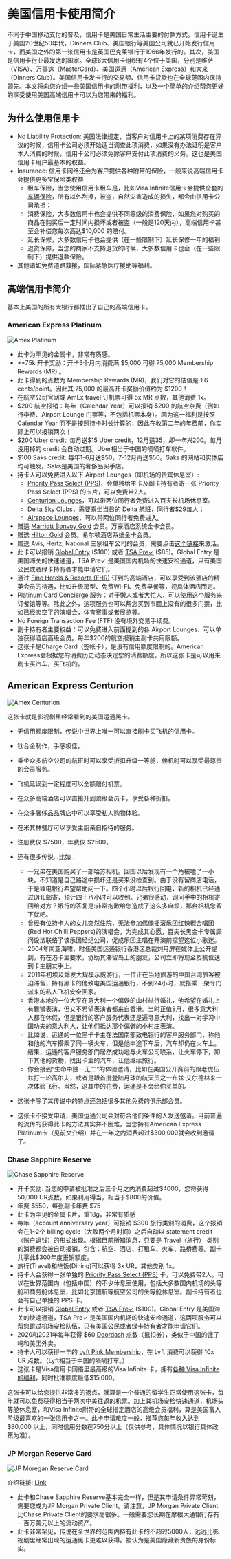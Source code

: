 # 美国信用卡使用简介

不同于中国移动支付的普及，信用卡是美国日常生活主要的付款方式。信用卡诞生于美国20世纪50年代，Dinners Club、美国银行等美国公司就已开始发行信用卡，而美国之外的第一张信用卡是英国巴克莱银行于1966年发行的。其次，美国是信用卡行业最发达的国家。全球6大信用卡组织有4个位于美国，分别是维萨（VISA）、万事达（MasterCard）、美国运通（American Express）和大来（Dinners Club）。美国信用卡发卡行的交易额、信用卡贷款也在全球范围内保持领先。本文将向您介绍一些美国信用卡的附带福利，以及一个简单的介绍帮您更好的享受使用美国高端信用卡可以为您带来的福利。

## 为什么使用信用卡

- No Liability Protection: 美国法律规定，当客户对信用卡上的某项消费存在异议的时候，信用卡公司必须开始适当调查此项消费，如果没有办法证明是客户本人消费的时候，信用卡公司必须免除客户支付此项消费的义务。这也是美国信用卡用户最基本的权益。
- Insurance: 信用卡网络还会为客户提供各种附带的保险，一般来说高端信用卡会提供更多宝保险类权益
	- 租车保险，当您使用信用卡租车是，比如Visa Infinite信用卡会提供全套的[车辆保险](https://visa-infinite.com/bq/benefits/auto-rental-insurance_23)，所有以外刮擦，被盗，自然灾害造成的损失，都会由信用卡公司承担；
	- 消费保险，大多数信用卡也会提供不同等级的消费保险，如果您对购买的商品在购买后一定时间内损坏或者被盗（一般是120天内），高端信用卡甚至会补偿您每次高达$10,000 的赔付。
	- 延长保修，大多数信用卡也会提供（在一些限制下）延长保修一年的福利
	- 退货保障，当您的商家不支持退货的时候，大多数信用卡也会（在一些限制下）提供退款保险。
- 其他诸如免费道路救援，国际紧急医疗援助等福利。




## 高端信用卡简介

基本上美国的所有大银行都推出了自己的高端信用卡。

### American Express Platinum 

![Amex Platinum](https://i0.wp.com/thepointsguy.com/wp-content/uploads/2017/03/IMG_7190.jpg?fit=2000%2C1333px&ssl=1)

- 此卡为罕见的金属卡，非常有质感。
- **75k 开卡奖励：开卡3个月内消费满 $5,000 可得 75,000 Membership Rewards (MR) 。
- 此卡得到的点数为 Membership Rewards (MR)，我们对它的估值是 1.6 cents/point。因此其 75,000 的最高开卡奖励价值约为 $1200！
- 在航空公司官网或 AmEx travel 订机票可得 5x MR 点数，其他消费 1x。
- \$200 航空报销：每年（Calendar Year）可以报销 ​\$200 的航空杂费（例如行李费、Airport Lounge 门票等，不包括机票本身）。因为这一福利是按照 Calendar Year 而不是按照持卡时长计算的，因此在收第二年的年费前，你实际上可以报销两次！
- \$200 Uber credit: 每月送\$15 Uber credit，12月送$35，即一年共$200。每月没用掉的 credit 会自动过期。Uber相当于中国的嘀嘀打车软件。
- \$100 Saks credit: 每年1-6月送​\$50，7-12月再送\$50。Saks 的网站和实体店均可触发。Saks是美国的奢侈品买手店。
- 持卡人可以免费进入以下 Airport Lounges（即机场的贵宾休息室）:
    - [Priority Pass Select (PPS)](https://www.prioritypass.com/en/select)，会单独给主卡及副卡持有者寄一张 Priority Pass Select (PPS) 的卡片，可以免费带2人。
    - [Centurion Lounges](http://thecenturionlounge.com/)，可以带两位同行者免费进入百夫长机场休息室。
    - [Delta Sky Clubs](https://www.delta.com/skyclub/skyclub.action)，需要乘坐当日的 Delta 航班，同行者$29每人；
    - [Airspace Lounges](http://www.airspacelounge.com/)，可以带两位同行者免费进入。
- 赠送 [Marriott Bonvoy Gold](https://www.marriott.com/loyalty/member-benefits.mi) 会员。万豪酒店系统金卡会员。
- 赠送 [Hilton Gold](https://hiltonhonors3.hilton.com/en/explore/benefits/index.html) 会员。希尔顿酒店系统金卡会员。
- 赠送 Avis, Hertz, National 三家租车公司的会员，需要点击[这个链接](https://global.americanexpress.com/card-benefits/detail/car-rental-privileges)来激活。
- 此卡可以报销 [Global Entry](https://www.cbp.gov/travel/trusted-traveler-programs/global-entry) (\$100) 或者 [TSA Pre✓](https://www.tsa.gov/tsa-precheck) (\$85)。Global Entry 是美国海关的快速通道，TSA Pre✓ 是美国国内机场的快速安检通道，只有美国公民或者绿卡持有者才能申请它们。
- 通过 [Fine Hotels & Resorts (FHR)](https://www.americanexpressfhr.com/featured_hotel_searches/new) 订到的高端酒店，可以享受到该酒店的精英会员的待遇，比如升级房型、免费Wi-Fi、免费早餐等，视具体酒店而定。
- [Platinum Card Concierge](https://www.americanexpress.com/us/credit-cards/benefits/detail/platinum-card-concierge/platinum) 服务：对于懒人或者大忙人，可以使用这个服务来订餐馆等等。除此之外，这项服务也可以帮您买到市面上没有的很多门票，比如已经卖空了的演唱会，体育赛事或者展览等。
- No Foreign Transaction Fee (FTF) 没有境外交易手续费。
- 副卡持有者主要权益：可以免费进入前面提到的各 Airport Lounges、可以单独获得酒店高级会员。每年$200的航空报销主副卡共用限额。
- 这张卡是Charge Card（签帐卡），是没有信用额度限制的。American Express会根据您的消费历史动态决定您的消费额度。所以这张卡是可以用来刷卡买汽车，买飞机的。



## American Express Centurion

![Amex Centurion](https://www.investopedia.com/thmb/S9BBvW-rcrSst7_yUpPflAwK85M=/1600x1200/filters:fill(auto,1)/2273200482_39647d9263_h-2404809d75ec4753b4f807a6d114f9e6.jpg)

这张卡就是影视剧里经常看到的美国运通黑卡。

- 无信用额度限制，传说中世界上唯一可以直接刷卡买飞机的信用卡。
- 钛合金制作，手感极佳。
- 乘坐众多航空公司的航班时可以享受折扣升级一等舱，候机时可以享受最尊贵的会员服务。
- 飞机延误到一定程度可以全额赔付机票。
- 在众多高端酒店可以直接升到顶级会员卡，享受各种折扣。
- 在众多奢侈品品牌店中可以享受私人购物体验。
- 在米其林餐厅可以享受主厨亲自招待的服务。
- 注册费仅 $7500，年费仅 $2500。
- 还有很多传说…比如：
    - 一兄弟在美国购买了一部哈苏相机。回国以后发现有一个角被嗑了一小块。不知道是自己路途中损坏还是买来没检查到。由于没有留商店电话，于是致电银行希望帮助问一下。四个小时以后银行回电，新的相机已经通过DHL邮寄，预计四十八小时可以收到。兄弟很感动，询问手中的相机寄回给对方？银行的答复是:非常抱歉给您造成了这么多麻烦，那台相机您留下就吧。
    - 曾经有位持卡人的女儿突然住院，无法参加偶像摇滚乐团红辣椒合唱团(Red Hot Chilli Peppers)的演唱会，为完成其心愿，百夫长黑金卡专属顾问设法联络了该乐团经纪公司，促成乐团主唱在开演前探望这位小歌迷。
    - 2004年南亚海啸，时任美国运通银行香港区总裁刘月屏在媒体上公开提到，有在港卡主要求，协助其滞留岛上的朋友，公司立即将现金及机位送到卡主朋友手上。
    - 2011年初埃及爆发大规模示威游行，一位正在当地旅游的中国台湾旅客被迫滞留，持有黑卡的他致电美国运通银行，不到24小时，就搭乘一架专门派来的私人飞机安全回家。
    - 香港本地的一位大亨在意大利一个偏僻的山村举行婚礼，他希望在婚礼上有舞狮表演，但又不希望表演者都来自香港。当时正值8月，很多意大利人都在休假，但是银行的客户服务代表还是遍寻意大利，找出一对学习中国功夫的意大利人，让他们抵达那个偏僻的小村庄表演。
    - 比如说，运通的一位黑卡卡主在法国南部致电银行的客户服务部门，称他和他的汽车搭乘了同一辆火车，但是他中途下车后，汽车却仍在火车上。结果，运通的客户服务部门居然成功地与火车公司联系，让火车停下，卸下其他的货物，找出卡主的汽车，让他继续旅行。
    - 你会接到“生命中独一无二”的体验邀请，比如在美国公开赛前的跟老虎伍兹打一轮高尔夫，或者是跟首批登陆月球的航天员之一布兹·艾尔德林来一次体验飞行。当然，这其中的花费，运通是不会给你买单的。

- 这张卡除了其传说中的特点还包括很多其他免费的俱乐部会员。
- 这张卡不接受申请，美国运通公司会对符合他们条件的人发送邀请。目前普遍的流传的获得此卡的方法其实并不困难，当您持有American Express Platinum卡（见前文介绍）并在一年之内消费超过\$300,000就会收到邀请了。



### Chase Sapphire Reserve 

![Chase Sapphire Reserve](https://frequentmiler.boardingarea.com/wp-content/uploads/2017/08/Sapphire-Reserve-Greg-e1574007181646.jpg)

- 开卡奖励: 当您的申请被批准之后三个月之内消费超过\$4000，您将获得50,000 UR点数，如果利用得当，相当于\$800的价值。
- 年费 \$550，每张副卡年费 \$75
- 此卡为罕见的金属卡片，重18g，非常有质感
- 每年（account anniversary year）可报销 \$300 旅行类别的消费，这个报销会在1~2个 billing cycle（大致两个月时间）之后自动以 statement credit （账户返钱）的形式出现。根据目前所知消息，只要是 Travel（旅行） 类别的消费都会被自动报销，包含：航空、酒店、打租车、火车、路桥费等。副卡共享此\$300年度报销额度。
- 旅行(Travel)和吃饭(Dining)可以获得 3x UR，其他类别 1x。
- 持卡人会获得一张单独的 [Priority Pass Select (PPS)](https://www.prioritypass.com/en/select) 卡，可以免费带2人。可以在世界范围内（包括中国）的不少休息室使用，包括大多数国内机场的头等舱和商务舱休息室，比如北京国航等航空公司的头等舱休息室。副卡持有者也会有自己单独的 PPS 卡。
- 此卡可以报销 [Global Entry](https://www.cbp.gov/travel/trusted-traveler-programs/global-entry) 或者  [TSA Pre✓](https://www.tsa.gov/tsa-precheck) ($100)。Global Entry 是美国海关的快速通道，TSA Pre✓ 是美国国内机场的快速安检通道，这两项服务可以帮您跳过机场安检队伍，只有美国公民或者绿卡持有者才能申请它们。
- 2020和2021年每年获得 $60 [Doordash](https://apply.uscreditcardguide.com/credit-card/doordash/apply/) 点数（抵扣券），类似于中国的饿了吗和美团外卖。
- 持卡人可以获得一年的 [Lyft Pink Membership](https://help.lyft.com/hc/en-us/articles/360037342653-Lyft-Pink)，在 Lyft 消费可以获得 10x UR 点数。（Lyft相当于中国的嘀嘀打车。）
- 这张卡是Visa信用卡网络里最高级的Visa Infinite 卡，拥有[各种 Visa Infinite 的福利](https://www.uscreditcardguide.com/visa-信用卡福利简介/)，同时批准额度最低$15,000。

这张卡可以给您提供非常多的返点，就算是一个普通的留学生正常使用这张卡，每年就可以免费获得相当于两次中美往返的机票。加上其机场安检快速通道，机场头等舱休息室，和Visa Infinite附带的全球指定酒店的高级会员福利，算是美国富人阶级最喜欢的一张信用卡之一。此卡申请难度一般，推荐您每年收入达到$80,000 以上，同时信用分数在750分以上（仅供参考，具体情况以银行具体政策为准）。



### JP Morgan Reserve Card

![JP Moregan Reserve Card](https://therewardboss.com/wp-content/uploads/2016/09/JP-Morgan-Reserve-Credit-Card-100000-Bonus.png)

介绍链接: [Link](https://www.chase.com/card-benefits/jpmreserve/travel)

- 此卡和Chase Sapphire Reserve基本完全一样，但是其申请条件异常苛刻，需要您成为JP Morgan Private Client。请注意，JP Morgan Private Client比Chase Private Client的要求高很多。一般需要您长期在摩根大通银行存有一百万美元以上的流动资产。
- 此卡非常罕见，传说在全世界的范围内持有此卡的不超过5000人，远远比影视剧里经常出现的运通黑卡更难以获得。被认为是美国隐藏新贵族的身份标实。


